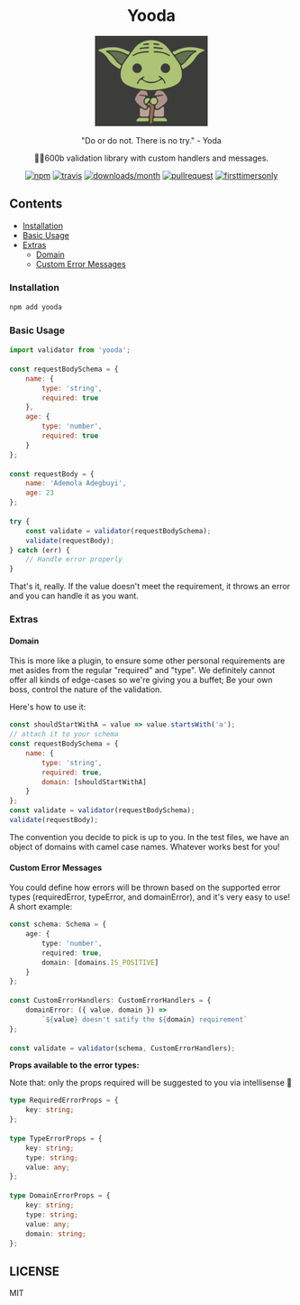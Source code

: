 <p align="center">
  <h1 align="center">Yooda</h1>
  <p align="center"><img src="https://raw.githubusercontent.com/ooade/yooda/master/yoda.svg?sanitize=true" alt="" width="200px" /></p>
  <p align="center">"Do or do not. There is no try." - Yoda</p>
  <p align="center">🧘‍♂️600b validation library with custom handlers and messages.</p>
  <p align="center">
  <a href="https://www.npmjs.org/package/yooda"><img src="https://img.shields.io/npm/v/yooda.svg?style=flat-square" alt="npm"></a>
  <a href="https://travis-ci.org/ooade/yooda"><img src="https://img.shields.io/travis/ooade/yooda.svg?style=flat-square" alt="travis"></a>
  <a href="https://github.com/ooade/yooda"><img src="https://img.shields.io/npm/dm/yooda.svg?style=flat-square" alt="downloads/month"></a>
  <a href="http://makeapullrequest.com"><img src="https://img.shields.io/badge/PR(s)-welcome-brightgreen.svg?style=flat-square" alt="pullrequest"></a>
  <a href="http://www.firsttimersonly.com"><img src="https://img.shields.io/badge/first--timers--only-friendly-blue.svg?style=flat-square" alt="firsttimersonly"></a>
  </p>
</p>

## Contents

- [Installation](#installation)
- [Basic Usage](#basic-usage)
- [Extras](#extras)
  - [Domain](#domain)
  - [Custom Error Messages](#custom-error-messages)

### Installation

```sh
npm add yooda
```

### Basic Usage

```js
import validator from 'yooda';

const requestBodySchema = {
	name: {
		type: 'string',
		required: true
	},
	age: {
		type: 'number',
		required: true
	}
};

const requestBody = {
	name: 'Ademola Adegbuyi',
	age: 23
};

try {
	const validate = validator(requestBodySchema);
	validate(requestBody);
} catch (err) {
	// Handle error properly
}
```

That's it, really. If the value doesn't meet the requirement, it throws an error and you can handle it as you want.

### Extras

#### Domain

This is more like a plugin, to ensure some other personal requirements are met asides from the regular "required" and "type". We definitely cannot offer all kinds of edge-cases so we're giving you a buffet; Be your own boss, control the nature of the validation.

Here's how to use it:

```js
const shouldStartWithA = value => value.startsWith('a');
// attach it to your schema
const requestBodySchema = {
	name: {
		type: 'string',
		required: true,
		domain: [shouldStartWithA]
	}
};
const validate = validator(requestBodySchema);
validate(requestBody);
```

The convention you decide to pick is up to you. In the test files, we have an object of domains with camel case names. Whatever works best for you!

#### Custom Error Messages

You could define how errors will be thrown based on the supported error types (requiredError, typeError, and domainError), and it's very easy to use! A short example:

```ts
const schema: Schema = {
	age: {
		type: 'number',
		required: true,
		domain: [domains.IS_POSITIVE]
	}
};

const CustomErrorHandlers: CustomErrorHandlers = {
	domainError: ({ value, domain }) =>
		`${value} doesn't satify the ${domain} requirement`
};

const validate = validator(schema, CustomErrorHandlers);
```

**Props available to the error types:**

Note that: only the props required will be suggested to you via intellisense 🙏

```ts
type RequiredErrorProps = {
	key: string;
};

type TypeErrorProps = {
	key: string;
	type: string;
	value: any;
};

type DomainErrorProps = {
	key: string;
	type: string;
	value: any;
	domain: string;
};
```

## LICENSE

MIT
